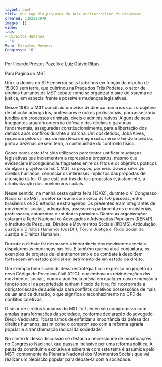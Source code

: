 ```yaml
---
layout: post
title: MST repudia projetos de leis antiterrorismo do Congresso
created: 1392323970
images: []
video: 
tags:
- Direitos Humanos
- '6'
Menu: Direitos Humanos
Congresso: '6'
---
```



Por Ricardo Prestes Pazello e Luiz Otávio Ribas

Para Página do MST

Um dia depois do STF encerrar seus trabalhos em função da marcha de 15.000 sem terra, que culminou na Praça dos Três Poderes, o setor de direitos humanos do MST debate como se organizar diante do sistema de justiça, em especial frente a possíveis mudanças legislativas. 


Desde 1995, o MST constituiu um setor de direitos humanos com o objetivo de articular advogados, professores e outros profissionais, para assessoria jurídica em processos criminais, cíveis e administrativos. Alguns de seus integrantes atuaram ontem na defesa e dos direitos e garantias fundamentais, asseguradas constitucionalmente, para a libertação dos detidos após conflitos durante a marcha. Um dos detidos, Joba Alves, responde pelos crimes de resistência e agressão, mesmo tendo impedido, junto a dezenas de sem terra, a continuidade do confronto físico.


Casos como este têm sido utilizados para tentar justificar mudanças legislativas que incrementam a repressão a protestos, mesmo que evidenciem incongruências flagrantes entre os fatos e os objetivos políticos de alguns projetos de lei. O MST se propõe, por meio do seu setor de direitos humanos, denunciar os interesses implícitos das propostas de alteração da lei. O que está por trás de tais propostas é, justamente, a criminalização dos movimentos sociais.


Nesse sentido, na manhã desta quinta feira (13/02), durante o VI Congresso Nacional do MST, o setor se reuniu com cerca de 150 pessoas, entre brasileiros de 20 estados e estrangeiros. Os presentes eram integrantes de movimentos sociais, advogados, assessores parlamentares e ministeriais, professores, estudantes e entidades parceiras. Dentre as organizações estavam a Rede Nacional de Advogados e Advogadas Populares (RENAP), o Instituto de Pesquisa, Direitos e Movimentos Sociais (IPDMS), Articulação Justiça e Direitos Humanos (JusDH), Fórum Justiça e  Rede Social de Justiça e Direitos Humanos.


Durante o debate foi destacado a importância dos movimentos sociais disputarem as mudanças nas leis. E também que na atual conjuntura, os exemplos de projetos de lei antiterrorismo e de combate à desordem fortalecem um estado policial em detrimento de um estado de direito.


Um exemplo bem sucedido dessa estratégia ficou expresso no projeto do novo Código de Processo Civil (CPC), que embora as reivindicações dos movimentos sociais, como a audiência prévia em qualquer caso e menção à função social da propriedade tenham ficado de fora, foi incorporada a obrigatoriedade de audiência para conflitos coletivos possessórios de mais de um ano de duração, o que significa o reconhecimento no CPC de conflitos coletivos.  


O setor de direitos humanos do MST fortaleceu seu compromisso com amplas transformações da sociedade, conforme declaração do advogado Diego Vedovatto: “gostaríamos de enfatizar a importância da defesa dos direitos humanos, assim como o compromisso com a reforma agrária popular e a transformação radical da sociedade”. 


No contexto dessa discussão se destaca a necessidade de modificações no Congresso Nacional, que passam inclusive por uma reforma política. A pauta da constituinte exclusiva e soberana com este tema é assumida pelo MST, componente da Plenária Nacional dos Movimentos Sociais que vai realizar um plebiscito popular para debatê-la com a sociedade.

 
